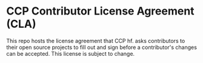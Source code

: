 # CCP Contributor License Agreement (CLA)
This repo hosts the license agreement that CCP hf. asks contributors to their open source
projects to fill out and sign before a contributor's changes can be accepted. This license
is subject to change.

